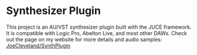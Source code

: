 # Synthesizer Plugin

This project is an AU/VST synthesizer plugin built with the JUCE framework. It is compatible with Logic Pro, Abelton Live, and most other DAWs.
Check out the page on my website for more details and audio samples: 
[JoeCleveland/SynthPlugin](https://joecleveland.github.io/SynthPlugin.html)
